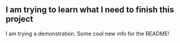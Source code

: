## I am trying to learn what I need to finish this project
I am trying a demonstration.
Some cool new info for the README!
